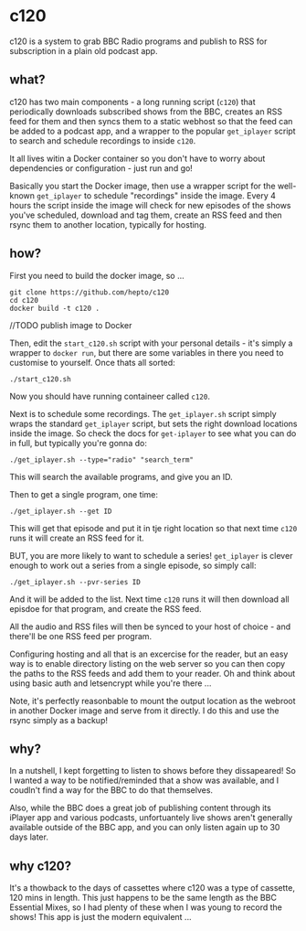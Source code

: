 # c120

c120 is a system to grab BBC Radio programs and publish to RSS for subscription in a plain old podcast app.

## what?

c120 has two main components - a long running script (`c120`) that periodically downloads subscribed shows from the BBC, creates an RSS feed for them and then syncs them to a static webhost so that the feed can be added to a podcast app, and a wrapper to the popular `get_iplayer` script to search and schedule recordings to inside `c120`.

It all lives witin a Docker container so you don't have to worry about dependencies or configuration - just run and go!

Basically you start the Docker image, then use a wrapper script for the well-known `get_iplayer` to schedule "recordings" inside the image.  Every 4 hours the script inside the image will check for new episodes of the shows you've scheduled, download and tag them, create an RSS feed and then rsync them to another location, typically for hosting.

## how?

First you need to build the docker image, so ...

```
git clone https://github.com/hepto/c120
cd c120
docker build -t c120 .
```

//TODO publish image to Docker

Then, edit the `start_c120.sh` script with your personal details - it's simply a wrapper to `docker run`, but there are some variables in there you need to customise to yourself.  Once thats all sorted:

```
./start_c120.sh
```

Now you should have running containeer called `c120`.

Next is to schedule some recordings.  The `get_iplayer.sh` script simply wraps the standard `get_iplayer` script, but sets the right download locations inside the image.  So check the docs for `get-iplayer` to see what you can do in full, but typically you're gonna do:

```
./get_iplayer.sh --type="radio" "search_term"
```

This will search the available programs, and give you an ID.

Then to get a single program, one time:

```
./get_iplayer.sh --get ID
```

This will get that episode and put it in tje right location so that next time `c120` runs it will create an RSS feed for it.

BUT, you are more likely to want to schedule a series!  `get_iplayer` is clever enough to work out a series from a single episode, so simply call:

```
./get_iplayer.sh --pvr-series ID
```

And it will be added to the list.  Next time `c120` runs it will then download all episdoe for that program, and create the RSS feed.

All the audio and RSS files will then be synced to your host of choice - and there'll be one RSS feed per program.

Configuring hosting and all that is an excercise for the reader, but an easy way is to enable directory listing on the web server so you can then copy the paths to the RSS feeds and add them to your reader. Oh and think about using basic auth and letsencrypt while you're there ...

Note, it's perfectly reasonbable to mount the output location as the webroot in another Docker image and serve from it directly.  I do this and use the rsync simply as a backup!

## why?

In a nutshell, I kept forgetting to listen to shows before they dissapeared!  So I wanted a way to be notified/reminded that a show was available, and I coudln't find a way for the BBC to do that themselves.

Also, while the BBC does a great job of publishing content through its iPlayer app and various podcasts, unfortuantely live shows aren't generally available outside of the BBC app, and you can only listen again up to 30 days later.

## why c120?

It's a thowback to the days of cassettes where c120 was a type of cassette, 120 mins in length.  This just happens to be the same length as the BBC Essential Mixes, so I had plenty of these when I was young to record the shows!  This app is just the modern equivalent ...
